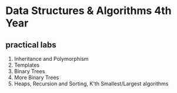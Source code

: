 # Data Structures & Algorithms 4th Year
## practical labs 
1. Inheritance and Polymorphism
2. Templates
3. Binary Trees
4. More Binary Trees
5. Heaps, Recursion and Sorting, K'th Smallest/Largest algorithms


